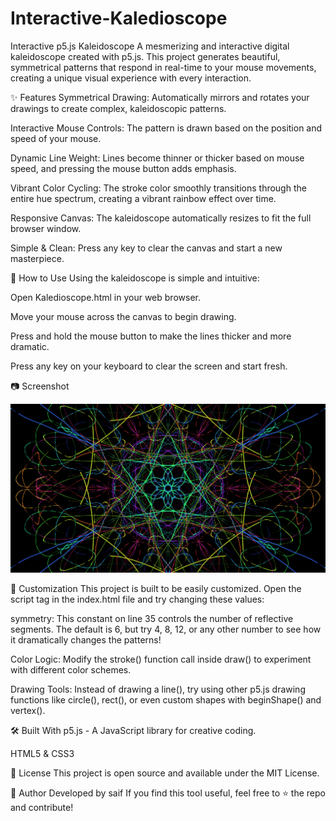 # Interactive-Kaledioscope
Interactive p5.js Kaleidoscope
A mesmerizing and interactive digital kaleidoscope created with p5.js. This project generates beautiful, symmetrical patterns that respond in real-time to your mouse movements, creating a unique visual experience with every interaction.



✨ Features
Symmetrical Drawing: Automatically mirrors and rotates your drawings to create complex, kaleidoscopic patterns.

Interactive Mouse Controls: The pattern is drawn based on the position and speed of your mouse.

Dynamic Line Weight: Lines become thinner or thicker based on mouse speed, and pressing the mouse button adds emphasis.

Vibrant Color Cycling: The stroke color smoothly transitions through the entire hue spectrum, creating a vibrant rainbow effect over time.

Responsive Canvas: The kaleidoscope automatically resizes to fit the full browser window.

Simple & Clean: Press any key to clear the canvas and start a new masterpiece.

🚀 How to Use
Using the kaleidoscope is simple and intuitive:

Open Kaledioscope.html in your web browser.

Move your mouse across the canvas to begin drawing.

Press and hold the mouse button to make the lines thicker and more dramatic.

Press any key on your keyboard to clear the screen and start fresh.

📷 Screenshot

![screenshot_kali.png](https://github.com/saif-phy/Interactive-Kaledioscope/blob/112c2db0f35b031da81dc117f43f540bf3b8ca83/screenshot_kali.png)

🔧 Customization
This project is built to be easily customized. Open the script tag in the index.html file and try changing these values:

symmetry: This constant on line 35 controls the number of reflective segments. The default is 6, but try 4, 8, 12, or any other number to see how it dramatically changes the patterns!

Color Logic: Modify the stroke() function call inside draw() to experiment with different color schemes.

Drawing Tools: Instead of drawing a line(), try using other p5.js drawing functions like circle(), rect(), or even custom shapes with beginShape() and vertex().

🛠️ Built With
p5.js - A JavaScript library for creative coding.

HTML5 & CSS3

📄 License
This project is open source and available under the MIT License.

👤 Author
Developed by saif
If you find this tool useful, feel free to ⭐ the repo and contribute!
